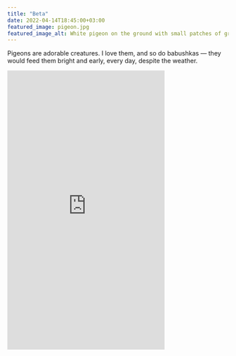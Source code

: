 ```yaml
---
title: "Beta"
date: 2022-04-14T18:45:00+03:00
featured_image: pigeon.jpg
featured_image_alt: White pigeon on the ground with small patches of grass
---
```


Pigeons are adorable creatures. I love them, and so do babushkas — they would feed them bright and early, every day, despite the weather.

<!--more-->

<iframe width="358" height="636" src="https://www.youtube.com/embed/6-5jD2zkn2g" title="YouTube video player" frameborder="0" allow="accelerometer; autoplay; clipboard-write; encrypted-media; gyroscope; picture-in-picture" allowfullscreen="allowfullscreen"></iframe>
